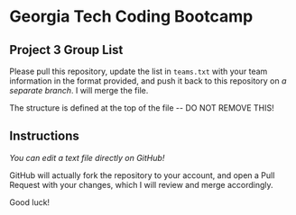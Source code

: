 # Georgia Tech Coding Bootcamp
## Project 3 Group List

Please pull this repository, update the list in `teams.txt` with your team information in the format provided, and push it back to this repository on *a separate branch*.  I will merge the file.

The structure is defined at the top of the file -- DO NOT REMOVE THIS!

## Instructions

*You can edit a text file directly on GitHub!*

GitHub will actually fork the repository to your account, and open a Pull Request with your changes, which I will review and merge accordingly.

Good luck!
